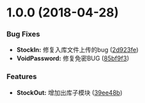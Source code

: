 <a name="1.0.0"></a>
# 1.0.0 (2018-04-28)


### Bug Fixes

* **StockIn:** 修复入库文件上传的bug ([2d923fe](https://github.com/rush0119/test-changelog/commit/2d923fe))
* **VoidPassword:** 修复免密BUG ([85bf9f3](https://github.com/rush0119/test-changelog/commit/85bf9f3))


### Features

* **StockOut:** 增加出库子模块 ([39ee48b](https://github.com/rush0119/test-changelog/commit/39ee48b))



